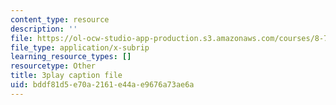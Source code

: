 ```yaml
---
content_type: resource
description: ''
file: https://ol-ocw-studio-app-production.s3.amazonaws.com/courses/8-701-introduction-to-nuclear-and-particle-physics-fall-2020/bddf81d5e70a2161e44ae9676a73ae6a_bwhcUuZqqK4.srt
file_type: application/x-subrip
learning_resource_types: []
resourcetype: Other
title: 3play caption file
uid: bddf81d5-e70a-2161-e44a-e9676a73ae6a
---
```

